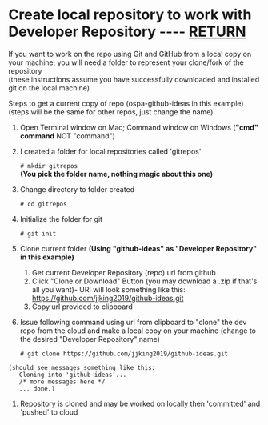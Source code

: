 # Create local repository to work with Developer Repository ---- [RETURN](README.md)

If you want to work on the repo using Git and GitHub from a local copy on your machine; you will need a folder to represent your clone/fork of the repository 
<br/>(these instructions assume you have successfully downloaded and installed git on the local machine)

Steps to get a current copy of repo (ospa-github-ideas in this example)
<br/>(steps will be the same for other repos, just change the name)

1. Open Terminal window on Mac; Command window on Windows (__"cmd" command__ NOT "command")

1. I created a folder for local repositories called 'gitrepos'

    `# mkdir gitrepos`       
    **(You pick the folder name, nothing magic about this one)**

1. Change directory to folder created

    `# cd gitrepos `
     
1. Initialize the folder for git

    `# git init `

1. Clone current folder 
   **(Using "github-ideas" as "Developer Repository" in this example)**

     1. Get current Developer Repository (repo) url from github 
     1. Click "Clone or Download" Button (you may download a .zip if that's all you want)- URI will look something like this: https://github.com/jjking2019/github-ideas.git
     1. Copy url provided to clipboard

  1. Issue following command using url from clipboard to "clone" the dev repo from the cloud and make a local copy on your machine (change to the desired "Developer Repository" name)

     `# git clone https://github.com/jjking2019/github-ideas.git `

    (should see messages something like this: 
       Cloning into 'github-ideas'...
       /* more messages here */ 
       ... done.)

1. Repository is cloned and may be worked on locally then 'committed' and 'pushed' to cloud
